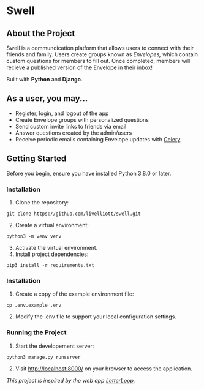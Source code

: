 # Swell
## About the Project
Swell is a communcication platform that allows users to connect with their friends and family. Users create groups known as *Envelopes,* which contain custom questions for members to fill out. Once completed, members will recieve a published version of the Envelope in their inbox!

Built with **Python** and **Django**.

## As a user, you may...
- Register, login, and logout of the app
- Create Envelope groups with personalized questions
- Send custom invite links to friends via email
- Answer questions created by the admin/users
- Receive periodic emails containing Envelope updates with [Celery](https://docs.celeryq.dev/en/stable/userguide/periodic-tasks.html)

## Getting Started
Before you begin, ensure you have installed Python 3.8.0 or later.

### Installation
1. Clone the repository:
```
git clone https://github.com/livelliott/swell.git
```
2. Create a virtual environment:
```
python3 -m venv venv
```
3. Activate the virtual environment.
4. Install project dependencies:
```
pip3 install -r requirements.txt
```

### Installation
1. Create a copy of the example environment file:
```
cp .env.example .env
```
2. Modify the .env file to support your local configuration settings.

### Running the Project
1. Start the developement server:
```
python3 manage.py runserver
```
2. Visit [http://localhost:8000/](http://localhost:8000/) on your browser to access the application.


*This project is inspired by the web app [LetterLoop](https://app.letterloop.co/).*